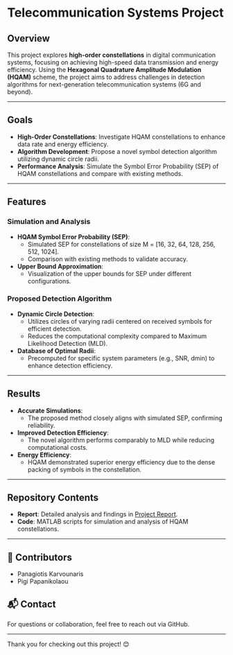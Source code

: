 # Telecommunication Systems Project

## Overview
This project explores **high-order constellations** in digital communication systems, focusing on achieving high-speed data transmission and energy efficiency. Using the **Hexagonal Quadrature Amplitude Modulation (HQAM)** scheme, the project aims to address challenges in detection algorithms for next-generation telecommunication systems (6G and beyond).

---

## Goals
- **High-Order Constellations**: Investigate HQAM constellations to enhance data rate and energy efficiency.
- **Algorithm Development**: Propose a novel symbol detection algorithm utilizing dynamic circle radii.
- **Performance Analysis**: Simulate the Symbol Error Probability (SEP) of HQAM constellations and compare with existing methods.

---

## Features
### Simulation and Analysis
- **HQAM Symbol Error Probability (SEP)**: 
  - Simulated SEP for constellations of size M = [16, 32, 64, 128, 256, 512, 1024].
  - Comparison with existing methods to validate accuracy.
- **Upper Bound Approximation**:
  - Visualization of the upper bounds for SEP under different configurations.

### Proposed Detection Algorithm
- **Dynamic Circle Detection**:
  - Utilizes circles of varying radii centered on received symbols for efficient detection.
  - Reduces the computational complexity compared to Maximum Likelihood Detection (MLD).
- **Database of Optimal Radii**:
  - Precomputed for specific system parameters (e.g., SNR, dmin) to enhance detection efficiency.

---

## Results
- **Accurate Simulations**:
  - The proposed method closely aligns with simulated SEP, confirming reliability.
- **Improved Detection Efficiency**:
  - The novel algorithm performs comparably to MLD while reducing computational costs.
- **Energy Efficiency**:
  - HQAM demonstrated superior energy efficiency due to the dense packing of symbols in the constellation.

---

## Repository Contents
- **Report**: Detailed analysis and findings in [Project Report](./Project%20Report.pdf).
- **Code**: MATLAB scripts for simulation and analysis of HQAM constellations.

---

## 🤝 Contributors
- Panagiotis Karvounaris
- Pigi Papanikolaou

## 📬 Contact
For questions or collaboration, feel free to reach out via GitHub.

---

Thank you for checking out this project! 😊
